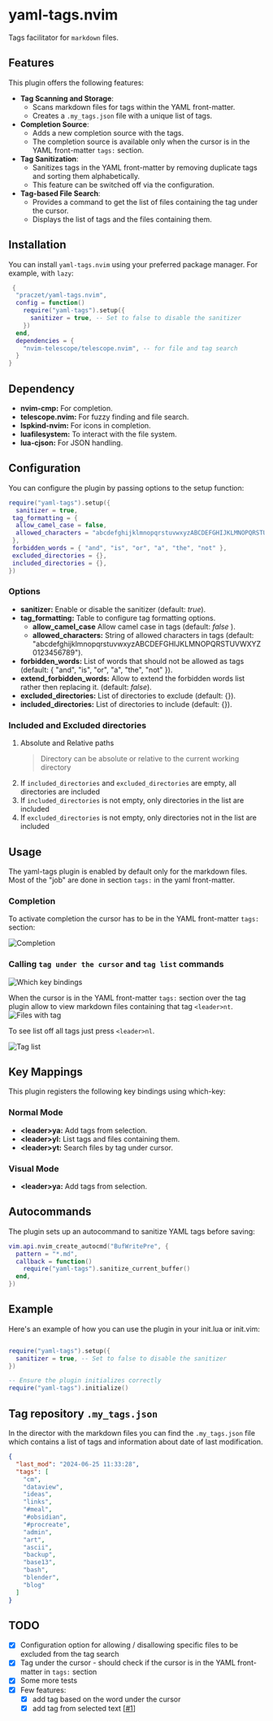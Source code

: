 # yaml-tags.nvim

Tags facilitator for `markdown` files.

## Features

This plugin offers the following features:

- **Tag Scanning and Storage**:
  - Scans markdown files for tags within the YAML front-matter.
  - Creates a `.my_tags.json` file with a unique list of tags.
- **Completion Source**:
  - Adds a new completion source with the tags.
  - The completion source is available only when the cursor is in the YAML
    front-matter `tags:` section.
- **Tag Sanitization**:
  - Sanitizes tags in the YAML front-matter by removing duplicate tags
    and sorting them alphabetically.
  - This feature can be switched off via the configuration.
- **Tag-based File Search**:
  - Provides a command to get the list of files containing the tag under the cursor.
  - Displays the list of tags and the files containing them.

## Installation

You can install `yaml-tags.nvim` using your preferred package manager.
For example, with `lazy`:

```lua
 {
  "praczet/yaml-tags.nvim",
  config = function()
    require("yaml-tags").setup({
      sanitizer = true, -- Set to false to disable the sanitizer
    })
  end,
  dependencies = {
    "nvim-telescope/telescope.nvim", -- for file and tag search
  }
}
```

## Dependency

- **nvim-cmp:** For completion.
- **telescope.nvim:** For fuzzy finding and file search.
- **lspkind-nvim:** For icons in completion.
- **luafilesystem:** To interact with the file system.
- **lua-cjson:** For JSON handling.

## Configuration

You can configure the plugin by passing options to the setup function:

```lua
require("yaml-tags").setup({
  sanitizer = true,
 tag_formatting = {
  allow_camel_case = false,
  allowed_characters = "abcdefghijklmnopqrstuvwxyzABCDEFGHIJKLMNOPQRSTUVWXYZ0123456789",
 },
 forbidden_words = { "and", "is", "or", "a", "the", "not" },
 excluded_directories = {},
 included_directories = {},
})

```

### Options

- **sanitizer:** Enable or disable the sanitizer (default: _true_).
- **tag_formatting:** Table to configure tag formatting options.
  - **allow_camel_case** Allow camel case in tags (default: _false_ ).
  - **allowed_characters:** String of allowed characters in tags
    (default: "abcdefghijklmnopqrstuvwxyzABCDEFGHIJKLMNOPQRSTUVWXYZ0123456789").
- **forbidden_words:** List of words that should not be allowed as tags
  (default: { "and", "is", "or", "a", "the", "not" }).
- **extend_forbidden_words:** Allow to extend the forbidden words list rather
  then replacing it. (default: _false_).
- **excluded_directories:** List of directories to exclude (default: {}).
- **included_directories:** List of directories to include (default: {}).

### Included and Excluded directories

1. Absolute and Relative paths
   > Directory can be absolute or relative to the current working directory
2. If `included_directories` and `excluded_directories` are empty,
   all directories are included
3. If `included_directories` is not empty, only directories in the list are included
4. If `excluded_directories` is not empty, only directories not in the list are included

## Usage

The yaml-tags plugin is enabled by default only for the markdown files.
Most of the "job" are done in section `tags:` in the yaml front-matter.

### Completion

To activate completion the cursor has to be in the YAML front-matter `tags:` section:

![Completion](media/ytags-completion.png)

### Calling `tag under the cursor` and `tag list` commands

![Which key bindings](media/ytags-which-keys.png)

When the cursor is in the YAML front-matter `tags:` section over the tag plugin
allow to view markdown files containing that tag `<leader>nt`.
![Files with tag](media/ytags-file-sql.png)

To see list off all tags just press `<leader>nl`.

![Tag list](media/ytags-tags.png)

## Key Mappings

This plugin registers the following key bindings using which-key:

### Normal Mode

- **\<leader\>ya:** Add tags from selection.
- **\<leader\>yl:** List tags and files containing them.
- **\<leader\>yt:** Search files by tag under cursor.

### Visual Mode

- **\<leader\>ya:** Add tags from selection.

## Autocommands

The plugin sets up an autocommand to sanitize YAML tags before saving:

```lua
vim.api.nvim_create_autocmd("BufWritePre", {
  pattern = "*.md",
  callback = function()
    require("yaml-tags").sanitize_current_buffer()
  end,
})
```

## Example

Here's an example of how you can use the plugin in your init.lua or init.vim:

```lua

require("yaml-tags").setup({
  sanitizer = true, -- Set to false to disable the sanitizer
})

-- Ensure the plugin initializes correctly
require("yaml-tags").initialize()
```

## Tag repository `.my_tags.json`

In the director with the markdown files you can find the `.my_tags.json` file
which contains a list of tags and information about date of last modification.

```json
{
  "last_mod": "2024-06-25 11:33:28",
  "tags": [
    "cm",
    "dataview",
    "ideas",
    "links",
    "#meal",
    "#obsidian",
    "#procreate",
    "admin",
    "art",
    "ascii",
    "backup",
    "base13",
    "bash",
    "blender",
    "blog"
  ]
}
```

## TODO

- [x] Configuration option for allowing / disallowing specific files
      to be excluded from the tag search
- [x] Tag under the cursor - should check if the cursor is in the YAML
      front-matter in `tags:` section
- [x] Some more tests
- [x] Few features:
  - [x] add tag based on the word under the cursor
  - [x] add tag from selected text [[\#1](https://github.com/Praczet/yaml-tags.nvim/issues/1)]
